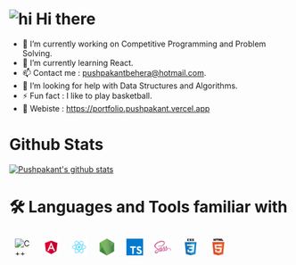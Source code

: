 # <img src="https://user-images.githubusercontent.com/1303154/88677602-1635ba80-d120-11ea-84d8-d263ba5fc3c0.gif" width="28px" alt="hi"> Hi there

- 🔭 I’m currently working on Competitive Programming and Problem Solving.
- 🌱 I’m currently learning React.
- 📫 Contact me : pushpakantbehera@hotmail.com.
- 🤔 I’m looking for help with Data Structures and Algorithms.
- ⚡ Fun fact : I like to play basketball.
- 🔗 Webiste : https://portfolio.pushpakant.vercel.app

# Github Stats

[![Pushpakant's github stats](https://github-readme-stats.vercel.app/api?username=DYSLEVIUM&theme=radical&show_icons=true)](https://github.com/pushpakant/github-readme-stats)

# 🛠 Languages and Tools familiar with

<img alt="C++" style="margin:10px" width="30px" height="30px" align="left" title="C++" src="https://img.icons8.com/color/48/000000/c-plus-plus-logo.png"/>

<img alt="Angular" style="margin:10px" width="30px" height="30px" align="left" title="Angular" src="https://raw.githubusercontent.com/github/explore/80688e429a7d4ef2fca1e82350fe8e3517d3494d/topics/angular/angular.png"/>

<img alt="React" style="margin:10px" width="30px" height="30px" align="left" title="React" src="https://raw.githubusercontent.com/github/explore/80688e429a7d4ef2fca1e82350fe8e3517d3494d/topics/react/react.png"/>

<img alt="Node Js" style="margin:10px" width="30px" height="30px" align="left" title="Node Js" src="https://raw.githubusercontent.com/github/explore/80688e429a7d4ef2fca1e82350fe8e3517d3494d/topics/nodejs/nodejs.png"/>

<img alt="TypeScript" style="margin:10px" width="30px" height="30px" align="left" title="TypeScript" src="https://raw.githubusercontent.com/github/explore/80688e429a7d4ef2fca1e82350fe8e3517d3494d/topics/typescript/typescript.png"/>

<img alt="SASS" style="margin:10px" width="30px" height="30px" align="left" title="SASS" src="https://raw.githubusercontent.com/github/explore/80688e429a7d4ef2fca1e82350fe8e3517d3494d/topics/sass/sass.png"/>

<img alt="CSS" style="margin:10px" width="30px" height="30px" align="left" title="CSS" src="https://raw.githubusercontent.com/github/explore/80688e429a7d4ef2fca1e82350fe8e3517d3494d/topics/css/css.png"/>

<img alt="HTML" style="margin:10px" width="30px" height="30px" align="left" title="HTML" src="https://raw.githubusercontent.com/github/explore/80688e429a7d4ef2fca1e82350fe8e3517d3494d/topics/html/html.png"/>
